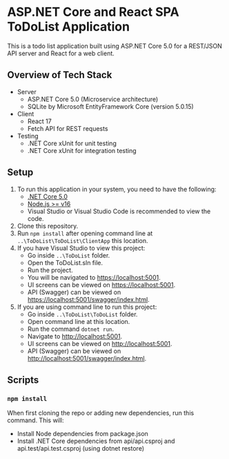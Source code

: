 # ASP.NET Core and React SPA ToDoList Application

This is a todo list application built using ASP.NET Core 5.0 for a REST/JSON API server and React for a web client.


## Overview of Tech Stack
- Server
  - ASP.NET Core 5.0 (Microservice architecture)
  - SQLite by Microsoft EntityFramework Core (version 5.0.15)
- Client
  - React 17
  - Fetch API for REST requests
- Testing
  - .NET Core xUnit for unit testing
  - .NET Core xUnit for integration testing


## Setup

1. To run this application in your system, you need to have the following:
   - [.NET Core 5.0](https://www.microsoft.com/net/core)
   - [Node.js >= v16](https://nodejs.org/en/download/)
   - Visual Studio or Visual Studio Code is recommended to view the code.
2. Clone this repository.
3. Run `npm install` after opening command line at `..\ToDoList\ToDoList\ClientApp` this location.
4. If you have Visual Studio to view this project:
   - Go inside `..\ToDoList` folder.
   - Open the ToDoList.sln file.
   - Run the project.
   - You will be navigated to [https://localhost:5001](https://localhost:5001).
   - UI screens can be viewed on [https://localhost:5001](https://localhost:5001).
   - API (Swagger) can be viewed on [https://localhost:5001/swagger/index.html](https://localhost:5001/swagger/index.html).
5. If you are using command line to run this project:
   - Go inside `..\ToDoList\ToDoList` folder.
   - Open command line at this location.
   - Run the command `dotnet run`.
   - Navigate to [http://localhost:5001](http://localhost:5001).
   - UI screens can be viewed on [http://localhost:5001](http://localhost:5001).
   - API (Swagger) can be viewed on [http://localhost:5001/swagger/index.html](http://localhost:5001/swagger/index.html).


## Scripts

### `npm install`

When first cloning the repo or adding new dependencies, run this command.  This will:

- Install Node dependencies from package.json
- Install .NET Core dependencies from api/api.csproj and api.test/api.test.csproj (using dotnet restore)
